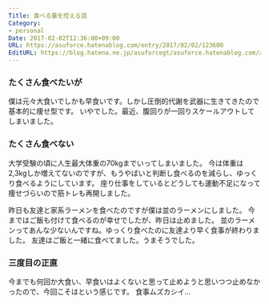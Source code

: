 ```yaml
---
Title: 食べる量を控える話
Category:
- personal
Date: 2017-02-02T12:36:00+09:00
URL: https://asuforce.hatenablog.com/entry/2017/02/02/123600
EditURL: https://blog.hatena.ne.jp/asuforcegt/asuforce.hatenablog.com/atom/entry/10328749687212586725
---
```


### たくさん食べたいが

僕は元々大食いでしかも早食いです。しかし圧倒的代謝を武器に生きてきたので基本的に痩せ型です。
いやでした。最近、腹回りが一回りスケールアウトしてしまいました。

### たくさん食べない

大学受験の頃に人生最大体重の70kgまでいってしまいました。
今は体重は2,3kgしか増えてないのですが、もうやばいと判断し食べるのを減らし、ゆっくり食べるようにしています。
座り仕事をしているとどうしても運動不足になって痩せづらいので筋トレも再開しました。

昨日も友達と家系ラーメンを食べたのですが僕は並のラーメンにしました。
今まではご飯も付けて食べるのが幸せでしたが、昨日は止めました。
並のラーメンってあんな少ないんですね。ゆっくり食べたのに友達より早く食事が終わりました。
友達はご飯と一緒に食べてました。うまそうでした。

### 三度目の正直

今までも何回か大食い、早食いはよくないと思って止めようと思いつつ止めなかったので、今回こそはという感じです。
食事ムズカシイ...

